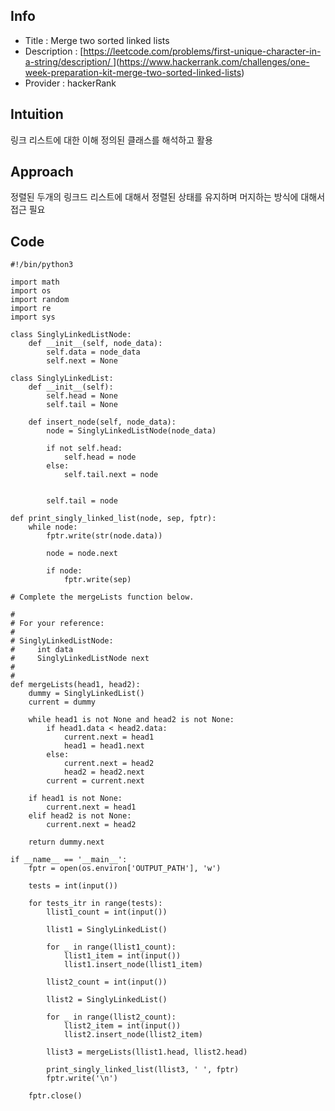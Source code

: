 ## Info
- Title : Merge two sorted linked lists
- Description : [[https://leetcode.com/problems/first-unique-character-in-a-string/description/ ](https://www.hackerrank.com/challenges/one-week-preparation-kit-queue-using-two-stacks)](https://www.hackerrank.com/challenges/one-week-preparation-kit-merge-two-sorted-linked-lists)
- Provider : hackerRank

## Intuition
링크 리스트에 대한 이해 정의된 클래스를 해석하고 활용
## Approach
<!-- Describe your approach to solving the problem. -->
정렬된 두개의 링크드 리스트에 대해서 정렬된 상태를 유지하며 머지하는 방식에 대해서 접근 필요

## Code
```
#!/bin/python3

import math
import os
import random
import re
import sys

class SinglyLinkedListNode:
    def __init__(self, node_data):
        self.data = node_data
        self.next = None

class SinglyLinkedList:
    def __init__(self):
        self.head = None
        self.tail = None

    def insert_node(self, node_data):
        node = SinglyLinkedListNode(node_data)

        if not self.head:
            self.head = node
        else:
            self.tail.next = node


        self.tail = node

def print_singly_linked_list(node, sep, fptr):
    while node:
        fptr.write(str(node.data))

        node = node.next

        if node:
            fptr.write(sep)

# Complete the mergeLists function below.

#
# For your reference:
#
# SinglyLinkedListNode:
#     int data
#     SinglyLinkedListNode next
#
#
def mergeLists(head1, head2):
    dummy = SinglyLinkedList()
    current = dummy
    
    while head1 is not None and head2 is not None:
        if head1.data < head2.data:
            current.next = head1
            head1 = head1.next
        else:
            current.next = head2
            head2 = head2.next
        current = current.next
        
    if head1 is not None:
        current.next = head1
    elif head2 is not None:
        current.next = head2
    
    return dummy.next

if __name__ == '__main__':
    fptr = open(os.environ['OUTPUT_PATH'], 'w')

    tests = int(input())

    for tests_itr in range(tests):
        llist1_count = int(input())

        llist1 = SinglyLinkedList()

        for _ in range(llist1_count):
            llist1_item = int(input())
            llist1.insert_node(llist1_item)
            
        llist2_count = int(input())

        llist2 = SinglyLinkedList()

        for _ in range(llist2_count):
            llist2_item = int(input())
            llist2.insert_node(llist2_item)

        llist3 = mergeLists(llist1.head, llist2.head)

        print_singly_linked_list(llist3, ' ', fptr)
        fptr.write('\n')

    fptr.close()
```
